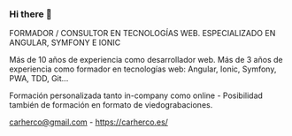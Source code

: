 ### Hi there 👋

FORMADOR / CONSULTOR EN TECNOLOGÍAS WEB. ESPECIALIZADO EN ANGULAR, SYMFONY E IONIC

Más de 10 años de experiencia como desarrollador web. Más de 3 años de experiencia como formador en tecnologías web: Angular, Ionic, Symfony, PWA, TDD, Git...

Formación personalizada tanto in-company como online - Posibilidad también de formación en formato de viedograbaciones.

carherco@gmail.com - https://carherco.es/
